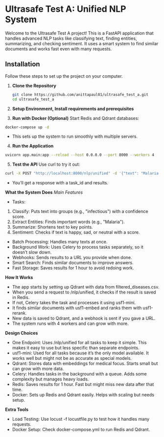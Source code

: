 # Ultrasafe Test A: Unified NLP System

Welcome to the Ultrasafe Test A project! This is a FastAPI application that handles advanced NLP tasks like classifying text, finding entities, summarizing, and checking sentiment. It uses a smart system to find similar documents and works fast even with many requests.

## Installation

Follow these steps to set up the project on your computer.

1. **Clone the Repository**
   ```bash
   git clone https://github.com/anittapaul01/ultrasafe_test_a.git
   cd ultrasafe_test_a

2. **Setup Environment, Install requirements and prerequisites**
 
3. **Run with Docker (Optional)**
Start Redis and Qdrant databases:
```bash
docker-compose up -d
```
- This sets up the system to run smoothly with multiple servers.

4. **Run the Application**
```bash
uvicorn app.main:app --reload --host 0.0.0.0 --port 8000 --workers 4
```

5. **Test the API**
Use curl to try it out:
```bash
curl -X POST "http://localhost:8000/nlp/unified" -d '{"text": "Malaria is infectious", "task": "classify", "categories": ["infectious", "chronic", "other"]}' -H "Content-Type: application/json"
```
- You’ll get a response with a task_id and results.

**What the System Does**
*Main Features*
- Tasks: 
1. Classify: Puts text into groups (e.g., "infectious") with a confidence score.
2. Extract Entities: Finds important words (e.g., "Malaria").
3. Summarize: Shortens text to key points.
4. Sentiment: Checks if text is happy, sad, or neutral with a score.
   
- Batch Processing: Handles many texts at once.
- Background Work: Uses Celery to process tasks separately, so it doesn’t slow down.
- Webhooks: Sends results to a URL you provide when done.
- Smart Search: Finds similar documents to improve answers.
- Fast Storage: Saves results for 1 hour to avoid redoing work.
  
**How It Works**
- The app starts by setting up Qdrant with data from filtered_diseases.csv.
- When you send a request to /nlp/unified, it checks if the result is saved in Redis.
- If not, Celery takes the task and processes it using usf1-mini.
- It finds similar documents with usf1-embed and ranks them with usf1-rerank.
- New data is saved to Qdrant, and a webhook is sent if you gave a URL.
- The system runs with 4 workers and can grow with more.
  
**Design Choices**
- One Endpoint: Uses /nlp/unified for all tasks to keep it simple. This makes it easy to use but less specific than separate endpoints.
- usf1-mini: Used for all tasks because it’s the only model available. It works well but might not be as accurate as special models.
- Qdrant: Stores data with embeddings for medical focus. Starts small but can grow with more data.
- Celery: Handles tasks in the background with a queue. Adds some complexity but manages heavy loads.
- Redis: Saves results for 1 hour. Fast but might miss new data after that time.
- Docker: Sets up Redis and Qdrant easily. Helps with scaling but needs setup.
  
**Extra Tools**
- Load Testing: Use locust -f locustfile.py to test how it handles many requests.
- Docker Setup: Check docker-compose.yml to run Redis and Qdrant.
